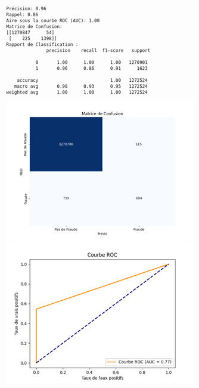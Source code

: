 ```
Précision: 0.96
Rappel: 0.86
Aire sous la courbe ROC (AUC): 1.00
Matrice de Confusion:
[[1270847      54]
 [    225    1398]]
Rapport de Classification :
               precision    recall  f1-score   support

           0       1.00      1.00      1.00   1270901
           1       0.96      0.86      0.91      1623

    accuracy                           1.00   1272524
   macro avg       0.98      0.93      0.95   1272524
weighted avg       1.00      1.00      1.00   1272524
```
![Matrice de Confusion.](https://github.com/SebastienCherki/G2_P5-ML/blob/main/k-NN/Matrice%20de%20Confusion.png)
![Courbe ROC](https://github.com/SebastienCherki/G2_P5-ML/blob/main/k-NN/ROC.png)

